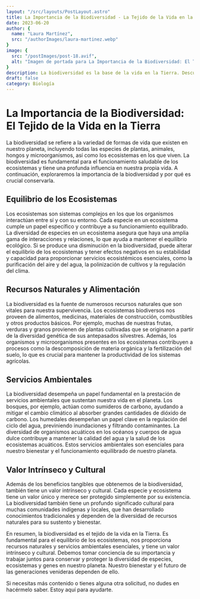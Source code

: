 ```yaml
---
layout: "/src/layouts/PostLayout.astro"
title: La Importancia de la Biodiversidad - La Tejido de la Vida en la Tierra
date: 2023-06-20
author: {
  name: "Laura Martínez",
  src: "/authorImages/laura-martinez.webp"
}
image: {
  src: "/postImages/post-18.avif",
  alt: "Imagen de portada para La Importancia de la Biodiversidad: El Tejido de la Vida en la Tierra"
}
description: La biodiversidad es la base de la vida en la Tierra. Descubre por qué es tan importante conservar y proteger la diversidad de especies, ecosistemas y genes en nuestro planeta, y cómo está interconectada con nuestro bienestar y el equilibrio de los ecosistemas.
draft: false
category: Biología
---
```


# La Importancia de la Biodiversidad: El Tejido de la Vida en la Tierra

La biodiversidad se refiere a la variedad de formas de vida que existen en nuestro planeta, incluyendo todas las especies de plantas, animales, hongos y microorganismos, así como los ecosistemas en los que viven. La biodiversidad es fundamental para el funcionamiento saludable de los ecosistemas y tiene una profunda influencia en nuestra propia vida. A continuación, exploraremos la importancia de la biodiversidad y por qué es crucial conservarla.

## Equilibrio de los Ecosistemas

Los ecosistemas son sistemas complejos en los que los organismos interactúan entre sí y con su entorno. Cada especie en un ecosistema cumple un papel específico y contribuye a su funcionamiento equilibrado. La diversidad de especies en un ecosistema asegura que haya una amplia gama de interacciones y relaciones, lo que ayuda a mantener el equilibrio ecológico. Si se produce una disminución en la biodiversidad, puede alterar el equilibrio de los ecosistemas y tener efectos negativos en su estabilidad y capacidad para proporcionar servicios ecosistémicos esenciales, como la purificación del aire y del agua, la polinización de cultivos y la regulación del clima.

## Recursos Naturales y Alimentación

La biodiversidad es la fuente de numerosos recursos naturales que son vitales para nuestra supervivencia. Los ecosistemas biodiversos nos proveen de alimentos, medicinas, materiales de construcción, combustibles y otros productos básicos. Por ejemplo, muchas de nuestras frutas, verduras y granos provienen de plantas cultivadas que se originaron a partir de la diversidad genética de sus antepasados silvestres. Además, los organismos y microorganismos presentes en los ecosistemas contribuyen a procesos como la descomposición de materia orgánica y la fertilización del suelo, lo que es crucial para mantener la productividad de los sistemas agrícolas.

## Servicios Ambientales

La biodiversidad desempeña un papel fundamental en la prestación de servicios ambientales que sustentan nuestra vida en el planeta. Los bosques, por ejemplo, actúan como sumideros de carbono, ayudando a mitigar el cambio climático al absorber grandes cantidades de dióxido de carbono. Los humedales desempeñan un papel clave en la regulación del ciclo del agua, previniendo inundaciones y filtrando contaminantes. La diversidad de organismos acuáticos en los océanos y cuerpos de agua dulce contribuye a mantener la calidad del agua y la salud de los ecosistemas acuáticos. Estos servicios ambientales son esenciales para nuestro bienestar y el funcionamiento equilibrado de nuestro planeta.

## Valor Intrínseco y Cultural

Además de los beneficios tangibles que obtenemos de la biodiversidad, también tiene un valor intrínseco y cultural. Cada especie y ecosistema tiene un valor único y merece ser protegido simplemente por su existencia. La biodiversidad también tiene un profundo significado cultural para muchas comunidades indígenas y locales, que han desarrollado conocimientos tradicionales y dependen de la diversidad de recursos naturales para su sustento y bienestar.

En resumen, la biodiversidad es el tejido de la vida en la Tierra. Es fundamental para el equilibrio de los ecosistemas, nos proporciona recursos naturales y servicios ambientales esenciales, y tiene un valor intrínseco y cultural. Debemos tomar conciencia de su importancia y trabajar juntos para conservar y proteger la diversidad de especies, ecosistemas y genes en nuestro planeta. Nuestro bienestar y el futuro de las generaciones venideras dependen de ello.

Si necesitas más contenido o tienes alguna otra solicitud, no dudes en hacérmelo saber. Estoy aquí para ayudarte.
